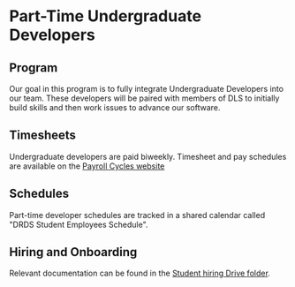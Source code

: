 # Part-Time Undergraduate Developers

## Program

Our goal in this program is to fully integrate Undergraduate Developers into our team. These developers will be paired with members of DLS to initially build skills and then work issues to advance our software.

## Timesheets

Undergraduate developers are paid biweekly. Timesheet and pay schedules are available on the [Payroll Cycles website](https://finance.princeton.edu/payroll-labor-accounting/payroll/payroll-basics/monthly-and-biweekly-payroll-cycles)

## Schedules

Part-time developer schedules are tracked in a shared calendar called "DRDS
Student Employees Schedule".

## Hiring and Onboarding

Relevant documentation can be found in the [Student hiring Drive folder](https://drive.google.com/drive/u/2/folders/1MTfYgMHMb4FZpUQDqsLWasTqm6QMrdoe).
